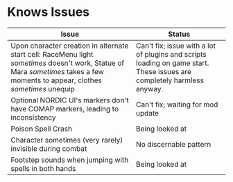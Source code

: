 # Knows Issues

| Issue | Status |
| ------------- | ------------- |
| Upon character creation in alternate start cell: RaceMenu light *sometimes* doesn't work, Statue of Mara *sometimes* takes a few moments to appear, clothes *sometimes* unequip | Can't fix; issue with a lot of plugins and scripts loading on game start. These issues are completely harmless anyway. |
| Optional NORDIC UI's markers don't have COMAP markers, leading to inconsistency | Can't fix; waiting for mod update |
| Poison Spell Crash | Being looked at |
| Character sometimes (very rarely) invisible during combat | No discernable pattern |
| Footstep sounds when jumping with spells in both hands | Being looked at |
